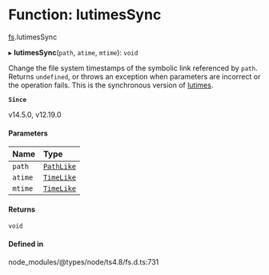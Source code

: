 # Function: lutimesSync

[fs](../modules/fs.md).lutimesSync

▸ **lutimesSync**(`path`, `atime`, `mtime`): `void`

Change the file system timestamps of the symbolic link referenced by `path`.
Returns `undefined`, or throws an exception when parameters are incorrect or
the operation fails. This is the synchronous version of [lutimes](fs.lutimes.md).

**`Since`**

v14.5.0, v12.19.0

#### Parameters

| Name | Type |
| :------ | :------ |
| `path` | [`PathLike`](../types/fs.PathLike.md) |
| `atime` | [`TimeLike`](../types/fs.TimeLike.md) |
| `mtime` | [`TimeLike`](../types/fs.TimeLike.md) |

#### Returns

`void`

#### Defined in

node_modules/@types/node/ts4.8/fs.d.ts:731
